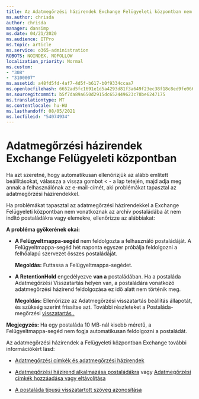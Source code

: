 ```yaml
---
title: Az Adatmegőrzési házirendek Exchange Felügyeleti központban nem működik
ms.author: chrisda
author: chrisda
manager: dansimp
ms.date: 04/21/2020
ms.audience: ITPro
ms.topic: article
ms.service: o365-administration
ROBOTS: NOINDEX, NOFOLLOW
localization_priority: Normal
ms.custom:
- "308"
- "3100007"
ms.assetid: a48fd5fd-4af7-4d5f-b617-b0f9334ccaa7
ms.openlocfilehash: 6652ad5fc1691e1d5a4293d81f3a649f23ec38f18c8ed9fe06665628a901d13e
ms.sourcegitcommit: b5f7da89a650d2915dc652449623c78be6247175
ms.translationtype: MT
ms.contentlocale: hu-HU
ms.lasthandoff: 08/05/2021
ms.locfileid: "54074934"
---
```

# <a name="retention-policies-in-exchange-admin-center"></a>Adatmegőrzési házirendek Exchange Felügyeleti központban

Ha azt szeretné, hogy automatikusan ellenőrizjük az alább említett beállításokat, válassza a vissza gombot < - a lap tetején, majd adja meg annak a felhasználónak az e-mail-címét, aki problémákat tapasztal az adatmegőrzési házirendekkel.

Ha problémákat tapasztal az adatmegőrzési házirendekkel a Exchange Felügyeleti központban nem vonatkoznak az archív postaládába át nem indító postaládákra vagy elemekre, ellenőrizze az alábbiakat:

**A probléma gyökerének okai:**

- **A Felügyeltmappa-segéd** nem feldolgozta a felhasználó postaládáját. A Felügyeltmappa-segéd hét naponta egyszer próbálja feldolgozni a felhőalapú szervezet összes postaládáját.

  **Megoldás:** Futtassa a Felügyeltmappa-segédet.

- **A RetentionHold** engedélyezve **van a** postaládában. Ha a postaláda Adatmegőrzési Visszatartás helyen van, a postaládára vonatkozó adatmegőrzési házirend feldolgozása ez idő alatt nem történik meg.

  **Megoldás:** Ellenőrizze az Adatmegőrzési visszatartás beállítás állapotát, és szükség szerint frissítse azt. További részleteket a Postaláda-megőrzési [visszatartás .](https://docs.microsoft.com/exchange/security-and-compliance/messaging-records-management/mailbox-retention-hold)
 
**Megjegyzés:** Ha egy postaláda 10 MB-nál kisebb méretű, a Felügyeltmappa-segéd nem fogja automatikusan feldolgozni a postaládát.
 
Az adatmegőrzési házirendek a Felügyeleti központban Exchange további információkért lásd:

- [Adatmegőrzési címkék és adatmegőrzési házirendek](https://docs.microsoft.com/exchange/security-and-compliance/messaging-records-management/retention-tags-and-policies)

- [Adatmegőrzési házirend alkalmazása postaládákra](https://docs.microsoft.com/exchange/security-and-compliance/messaging-records-management/apply-retention-policy) vagy [Adatmegőrzési címkék hozzáadása vagy eltávolítása](https://docs.microsoft.com/exchange/security-and-compliance/messaging-records-management/add-or-remove-retention-tags)

- [A postaláda típusú visszatartott szöveg azonosítása](https://docs.microsoft.com/microsoft-365/compliance/identify-a-hold-on-an-exchange-online-mailbox)
